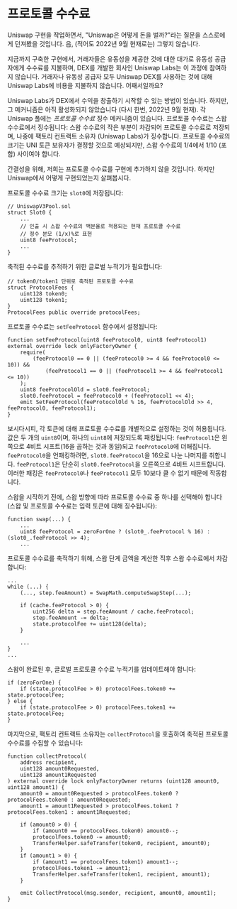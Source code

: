 # 프로토콜 수수료

Uniswap 구현을 작업하면서, "Uniswap은 어떻게 돈을 벌까?"라는 질문을 스스로에게 던져봤을 것입니다. 음, (적어도 2022년 9월 현재로는) 그렇지 않습니다.

지금까지 구축한 구현에서, 거래자들은 유동성을 제공한 것에 대한 대가로 유동성 공급자에게 수수료를 지불하며, DEX를 개발한 회사인 Uniswap Labs는 이 과정에 참여하지 않습니다. 거래자나 유동성 공급자 모두 Uniswap DEX를 사용하는 것에 대해 Uniswap Labs에 비용을 지불하지 않습니다. 어째서일까요?

Uniswap Labs가 DEX에서 수익을 창출하기 시작할 수 있는 방법이 있습니다. 하지만, 그 메커니즘은 아직 활성화되지 않았습니다 (다시 한번, 2022년 9월 현재). 각 Uniswap 풀에는 *프로토콜 수수료* 징수 메커니즘이 있습니다. 프로토콜 수수료는 스왑 수수료에서 징수됩니다: 스왑 수수료의 작은 부분이 차감되어 프로토콜 수수료로 저장되며, 나중에 팩토리 컨트랙트 소유자 (Uniswap Labs)가 징수합니다. 프로토콜 수수료의 크기는 UNI 토큰 보유자가 결정할 것으로 예상되지만, 스왑 수수료의 $1/4$에서 $1/10$ (포함) 사이여야 합니다.

간결성을 위해, 저희는 프로토콜 수수료를 구현에 추가하지 않을 것입니다. 하지만 Uniswap에서 어떻게 구현되었는지 살펴봅시다.

프로토콜 수수료 크기는 `slot0`에 저장됩니다:

```solidity
// UniswapV3Pool.sol
struct Slot0 {
    ...
    // 인출 시 스왑 수수료의 백분율로 적용되는 현재 프로토콜 수수료
    // 정수 분모 (1/x)%로 표현
    uint8 feeProtocol;
    ...
}
```

축적된 수수료를 추적하기 위한 글로벌 누적기가 필요합니다:
```solidity
// token0/token1 단위로 축적된 프로토콜 수수료
struct ProtocolFees {
    uint128 token0;
    uint128 token1;
}
ProtocolFees public override protocolFees;
```

프로토콜 수수료는 `setFeeProtocol` 함수에서 설정됩니다:

```solidity
function setFeeProtocol(uint8 feeProtocol0, uint8 feeProtocol1) external override lock onlyFactoryOwner {
    require(
        (feeProtocol0 == 0 || (feeProtocol0 >= 4 && feeProtocol0 <= 10)) &&
            (feeProtocol1 == 0 || (feeProtocol1 >= 4 && feeProtocol1 <= 10))
    );
    uint8 feeProtocolOld = slot0.feeProtocol;
    slot0.feeProtocol = feeProtocol0 + (feeProtocol1 << 4);
    emit SetFeeProtocol(feeProtocolOld % 16, feeProtocolOld >> 4, feeProtocol0, feeProtocol1);
}
```

보시다시피, 각 토큰에 대해 프로토콜 수수료를 개별적으로 설정하는 것이 허용됩니다. 값은 두 개의 `uint8`이며, 하나의 `uint8`에 저장되도록 패킹됩니다: `feeProtocol1`은 왼쪽으로 4비트 시프트(16을 곱하는 것과 동일)되고 `feeProtocol0`에 더해집니다. `feeProtocol0`을 언패킹하려면, `slot0.feeProtocol`을 16으로 나눈 나머지를 취합니다. `feeProtocol1`은 단순히 `slot0.feeProtocol`을 오른쪽으로 4비트 시프트합니다. 이러한 패킹은 `feeProtocol0`나 `feeProtocol1` 모두 10보다 클 수 없기 때문에 작동합니다.

스왑을 시작하기 전에, 스왑 방향에 따라 프로토콜 수수료 중 하나를 선택해야 합니다 (스왑 및 프로토콜 수수료는 입력 토큰에 대해 징수됩니다):

```solidity
function swap(...) {
    ...
    uint8 feeProtocol = zeroForOne ? (slot0_.feeProtocol % 16) : (slot0_.feeProtocol >> 4);
    ...
```

프로토콜 수수료를 축적하기 위해, 스왑 단계 금액을 계산한 직후 스왑 수수료에서 차감합니다:

```solidity
...
while (...) {
    (..., step.feeAmount) = SwapMath.computeSwapStep(...);

    if (cache.feeProtocol > 0) {
        uint256 delta = step.feeAmount / cache.feeProtocol;
        step.feeAmount -= delta;
        state.protocolFee += uint128(delta);
    }

    ...
}
...
```

스왑이 완료된 후, 글로벌 프로토콜 수수료 누적기를 업데이트해야 합니다:
```solidity
if (zeroForOne) {
    if (state.protocolFee > 0) protocolFees.token0 += state.protocolFee;
} else {
    if (state.protocolFee > 0) protocolFees.token1 += state.protocolFee;
}
```

마지막으로, 팩토리 컨트랙트 소유자는 `collectProtocol`을 호출하여 축적된 프로토콜 수수료를 수집할 수 있습니다:

```solidity
function collectProtocol(
    address recipient,
    uint128 amount0Requested,
    uint128 amount1Requested
) external override lock onlyFactoryOwner returns (uint128 amount0, uint128 amount1) {
    amount0 = amount0Requested > protocolFees.token0 ? protocolFees.token0 : amount0Requested;
    amount1 = amount1Requested > protocolFees.token1 ? protocolFees.token1 : amount1Requested;

    if (amount0 > 0) {
        if (amount0 == protocolFees.token0) amount0--;
        protocolFees.token0 -= amount0;
        TransferHelper.safeTransfer(token0, recipient, amount0);
    }
    if (amount1 > 0) {
        if (amount1 == protocolFees.token1) amount1--;
        protocolFees.token1 -= amount1;
        TransferHelper.safeTransfer(token1, recipient, amount1);
    }

    emit CollectProtocol(msg.sender, recipient, amount0, amount1);
}
```